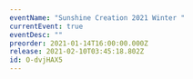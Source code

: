 ```yaml
---
eventName: "Sunshine Creation 2021 Winter "
currentEvent: true
eventDesc: ""
preorder: 2021-01-14T16:00:00.000Z
release: 2021-02-10T03:45:18.802Z
id: O-dvjHAX5
---
```

